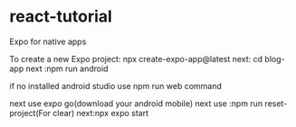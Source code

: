 # react-tutorial
Expo for native apps

To create a new Expo project:
npx create-expo-app@latest
next: cd blog-app
next :npm run android

if no installed android studio use npm run web command

next use expo go(download your android mobile)
next use :npm run reset-project(For clear)
next:npx expo start

